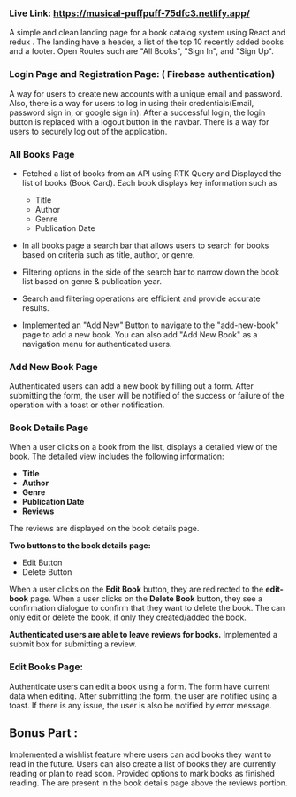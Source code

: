 ### Live Link: https://musical-puffpuff-75dfc3.netlify.app/

A simple and clean landing page for a book catalog system using React and redux . The landing have a header, a list of the top 10 recently added books and a footer. Open Routes such are "All Books", "Sign In", and "Sign Up".

### Login Page and Registration Page: ( Firebase authentication)

A way for users to create new accounts with a unique email and password. Also, there is a way for users to log in using their credentials(Email, password sign in, or google sign in). After a successful login, the login button is replaced with a logout button in the navbar. There is a way for users to securely log out of the application.

### All Books Page

- Fetched a list of books from an API using RTK Query and Displayed the list of books (Book Card). Each book displays key information such as

  - Title
  - Author
  - Genre
  - Publication Date

- In all books page a search bar that allows users to search for books based on criteria such as title, author, or genre.

- Filtering options in the side of the search bar to narrow down the book list based on genre & publication year.

- Search and filtering operations are efficient and provide accurate results.

- Implemented an "Add New" Button to navigate to the "add-new-book" page to add a new book. You can also add "Add New Book" as a navigation menu for authenticated users.

### Add New Book Page

Authenticated users can add a new book by filling out a form. After submitting the form, the user will be notified of the success or failure of the operation with a toast or other notification.

### Book Details Page

When a user clicks on a book from the list, displays a detailed view of the book. The detailed view includes the following information:

- **Title**
- **Author**
- **Genre**
- **Publication Date**
- **Reviews**

The reviews are displayed on the book details page.

**Two buttons to the book details page:**

- Edit Button
- Delete Button

When a user clicks on the **Edit Book** button, they are redirected to the **edit-book** page. When a user clicks on the **Delete Book** button, they see a confirmation dialogue to confirm that they want to delete the book. The can only edit or delete the book, if only they created/added the book.

**Authenticated users are able to leave reviews for books.** Implemented a submit box for submitting a review.

### Edit Books Page:

Authenticate users can edit a book using a form. The form have current data when editing. After submitting the form, the user are notified using a toast. If there is any issue, the user is also be notified by error message.

## Bonus Part :

Implemented a wishlist feature where users can add books they want to read in the future. Users can also create a list of books they are currently reading or plan to read soon. Provided options to mark books as finished reading. The are present in the book details page above the reviews portion.

